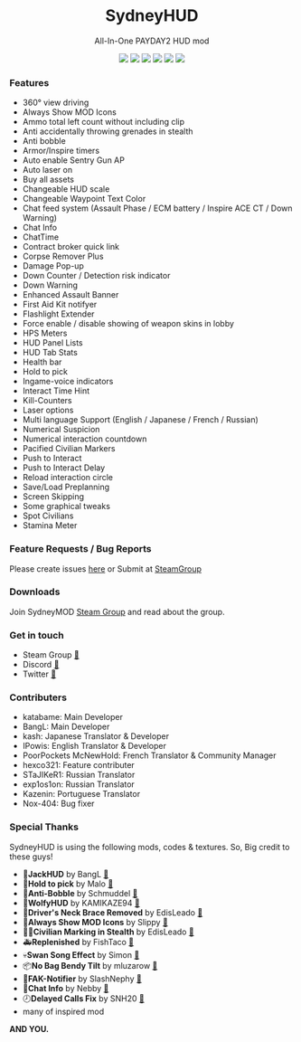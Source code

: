 ﻿<h1 align="center">SydneyHUD</h1>
<p align="center">All-In-One PAYDAY2 HUD mod</p>

<p align="center">
<img src="https://img.shields.io/badge/BLT2-Compatibled-blue.svg?style=flat-square">
<a href="https://travis-ci.org/SydneyMOD/SydneyHUD" target="_blank"><img src="https://img.shields.io/travis/SydneyMOD/SydneyHUD.svg?style=flat-square"></a>
<a href="https://styleci.io/repos/75427456" target="_blank"><img src="https://styleci.io/repos/75427456/shield?branch=master"></a>
<img src="https://reposs.herokuapp.com/?path=SydneyMOD/SydneyHUD&style=flat-square&color=lightgray">
<a href="https://github.com/SydneyMOD/SydneyHUD/releases/latest" target="_blank"><img src="https://img.shields.io/github/release/SydneyMOD/SydneyHUD.svg?style=flat-square"></a>
<a href="https://github.com/SydneyMOD/SydneyHUD/blob/master/LICENSE" target="_blank"><img src="https://img.shields.io/github/license/SydneyMOD/SydneyHUD.svg?style=flat-square"></a>
</p>

### Features
* 360° view driving
* Always Show MOD Icons
* Ammo total left count without including clip
* Anti accidentally throwing grenades in stealth
* Anti bobble
* Armor/Inspire timers
* Auto enable Sentry Gun AP
* Auto laser on
* Buy all assets
* Changeable HUD scale
* Changeable Waypoint Text Color
* Chat feed system (Assault Phase / ECM battery / Inspire ACE CT / Down Warning)
* Chat Info
* ChatTime
* Contract broker quick link
* Corpse Remover Plus
* Damage Pop-up
* Down Counter / Detection risk indicator
* Down Warning
* Enhanced Assault Banner
* First Aid Kit notifyer
* Flashlight Extender
* Force enable / disable showing of weapon skins in lobby
* HPS Meters
* HUD Panel Lists
* HUD Tab Stats
* Health bar
* Hold to pick
* Ingame-voice indicators
* Interact Time Hint
* Kill-Counters
* Laser options
* Multi language Support (English / Japanese / French / Russian)
* Numerical Suspicion
* Numerical interaction countdown
* Pacified Civilian Markers
* Push to Interact
* Push to Interact Delay
* Reload interaction circle
* Save/Load Preplanning
* Screen Skipping
* Some graphical tweaks
* Spot Civilians
* Stamina Meter

### Feature Requests / Bug Reports
Please create issues [here](https://github.com/SydneyMOD/SydneyHUD/issues) or Submit at [SteamGroup](https://steamcommunity.com/groups/SydneyMOD/discussions/2/152390648090747618/)

### Downloads
Join SydneyMOD [Steam Group](https://steamcommunity.com/groups/SydneyMOD) and read about the group.

### Get in touch
* Steam Group [🔗](https://steamcommunity.com/groups/SydneyMOD)
* Discord [🔗](https://discord.gg/vF5a7gw)
* Twitter [🔗](https://twitter.com/SydneyMOD)

### Contributers
* katabame: Main Developer
* BangL: Main Developer
* kash: Japanese Translator & Developer
* IPowis: English Translator & Developer
* PoorPockets McNewHold: French Translator & Community Manager
* hexco321: Feature contributer
* STaJIKeR1: Russian Translator
* exp1os1on: Russian Translator
* Kazenin: Portuguese Translator
* Nox-404: Bug fixer


### Special Thanks
SydneyHUD is using the following mods, codes & textures.
So, Big credit to these guys!

* 🐔**JackHUD** by BangL [🔗](https://steamcommunity.com/groups/jackhud)
* 💎**Hold to pick** by Malo [🔗](http://modworkshop.net/mydownloads.php?action=view_down&did=13518)
* 🏃**Anti-Bobble** by Schmuddel [🔗](http://modworkshop.net/mydownloads.php?action=view_down&did=15363)
* 🐺**WolfyHUD** by KAMIKAZE94 [🔗](http://paydaymods.com/mods/298/wolfhud)
* 🚙**Driver's Neck Brace Removed** by EdisLeado [🔗](http://modworkshop.net/mydownloads.php?action=view_down&did=13569)
* 🔧**Always Show MOD Icons** by Slippy [🔗](http://modworkshop.net/mydownloads.php?action=view_down&did=13975)
* 👦🏻**Civilian Marking in Stealth** by EdisLeado [🔗](http://modworkshop.net/mydownloads.php?action=view_down&did=13517)
* 🚑**Replenished** by FishTaco [🔗](http://modworkshop.net/mydownloads.php?action=view_down&did=15309)
* 💀**Swan Song Effect** by Simon [🔗](http://modworkshop.net/mydownloads.php?action=view_down&did=681)
* 📦**No Bag Bendy Tilt** by mluzarow [🔗](https://github.com/mluzarow/No-Bag-Bendy-Tilt)
* 💉**FAK-Notifier** by SlashNephy [🔗](https://github.com/SlashNephy/FAK-Notifier)
* 💬**Chat Info** by Nebby [🔗](https://modworkshop.net/mydownloads.php?action=view_down&did=19181)
* 🕗**Delayed Calls Fix** by SNH20 [🔗](https://paydaymods.com/mods/362/delayedcallsfix)
* many of inspired mod

**AND YOU.**
